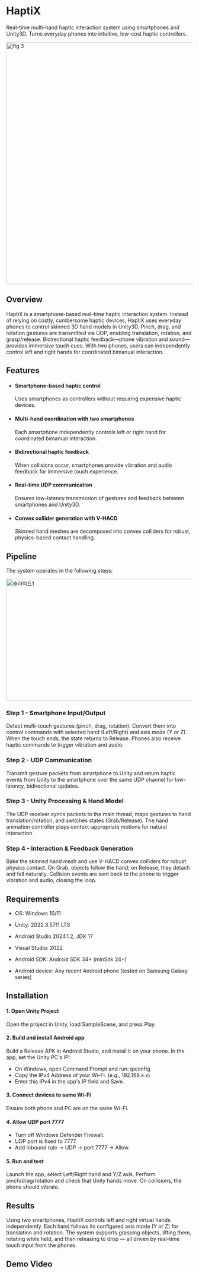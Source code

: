 # HaptiX  
Real-time multi-hand haptic interaction system using smartphones and Unity3D. Turns everyday phones into intuitive, low-cost haptic controllers.

<img width="1281" height="652" alt="fig  3" src="https://github.com/user-attachments/assets/61ec5100-5818-4beb-847d-c61cf22b81a7" />

## Overview
HaptiX is a smartphone-based real-time haptic interaction system. Instead of relying on costly, cumbersome haptic devices, HaptiX uses everyday phones to control skinned 3D hand models in Unity3D. Pinch, drag, and rotation gestures are transmitted via UDP, enabling translation, rotation, and grasp/release. Bidirectional haptic feedback—phone vibration and sound—provides immersive touch cues. With two phones, users can independently control left and right hands for coordinated bimanual interaction.


## Features
- #### Smartphone-based haptic control
  Uses smartphones as controllers without requiring expensive haptic devices.
- #### Multi-hand coordination with two smartphones
  Each smartphone independently controls left or right hand for coordinated bimanual interaction.
- #### Bidirectional haptic feedback
  When collisions occur, smartphones provide vibration and audio feedback for immersive touch experience.
- #### Real-time UDP communication
  Ensures low-latency transmission of gestures and feedback between smartphones and Unity3D.
- #### Convex collider generation with V-HACD
  Skinned hand meshes are decomposed into convex colliders for robust, physics-based contact handling.


## Pipeline
The system operates in the following steps:

<img width="1239" height="328" alt="슬라이드1" src="https://github.com/user-attachments/assets/224cde9f-8504-4b39-9893-4c2bc336b845" />

### Step 1 - Smartphone Input/Output
Detect multi-touch gestures (pinch, drag, rotation). Convert them into control commands with selected hand (Left/Right) and axis mode (Y or Z). When the touch ends, the state returns to Release. Phones also receive haptic commands to trigger vibration and audio.

### Step 2 - UDP Communication
Transmit gesture packets from smartphone to Unity and return haptic events from Unity to the smartphone over the same UDP channel for low-latency, bidirectional updates.

### Step 3 - Unity Processing & Hand Model
The UDP receiver syncs packets to the main thread, maps gestures to hand translation/rotation, and switches states (Grab/Release). The hand animation controller plays context-appropriate motions for natural interaction.

### Step 4 - Interaction & Feedback Generation
Bake the skinned hand mesh and use V-HACD convex colliders for robust physics contact. On Grab, objects follow the hand; on Release, they detach and fall naturally. Collision events are sent back to the phone to trigger vibration and audio, closing the loop.


## Requirements
- OS: Windows 10/11

- Unity: 2022.3.57f1 LTS

- Android Studio 2024.1.2, JDK 17

- Visual Studio: 2022

- Android SDK: Android SDK 34+ (minSdk 24+)

- Android device: Any recent Android phone (tested on Samsung Galaxy series)


## Installation
#### 1. Open Unity Project
Open the project in Unity, load SampleScene, and press Play.

#### 2. Build and install Android app
Build a Release APK in Android Studio, and install it on your phone.
In the app, set the Unity PC's IP:
- On Windows, open Command Prompt and run: ipconfig
- Copy the IPv4 Address of your Wi-Fi. (e.g., 192.168.x.x)
- Enter this IPv4 in the app's IP field and Save.

#### 3. Connect devices to same Wi-Fi
Ensure both phone and PC are on the same Wi-Fi.

#### 4. Allow UDP port 7777
- Turn off Windows Defender Firewall.
- UDP port is fixed to 7777.
- Add Inbound rule → UDP → port 7777 → Allow.

#### 5. Run and test
Launch the app, select Left/Right hand and Y/Z axis. Perform pinch/drag/rotation and check that Unity hands move. On collisions, the phone should vibrate.


## Results
Using two smartphones, HaptiX controls left and right virtual hands independently. Each hand follows its configured axis mode (Y or Z) for translation and rotation. The system supports grasping objects, lifting them, rotating while held, and then releasing to drop — all driven by real-time touch input from the phones.

## Demo Video

